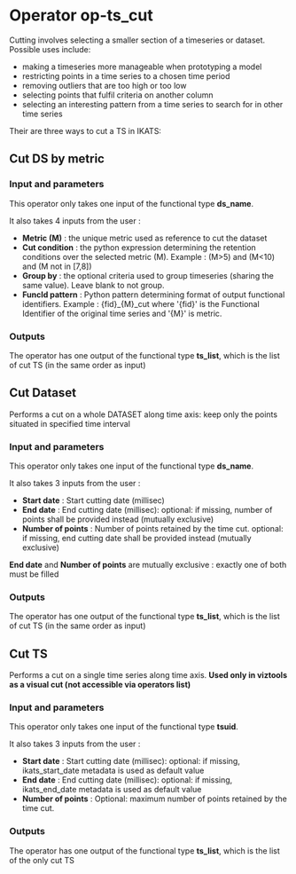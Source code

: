 # Operator op-ts_cut

Cutting involves selecting a smaller section of a timeseries or dataset. Possible uses include:

- making a timeseries more manageable when prototyping a model
- restricting points in a time series to a chosen time period
- removing outliers that are too high or too low
- selecting points that fulfil criteria on another column
- selecting an interesting pattern from a time series to search for in other time series

Their are three ways to cut a TS in IKATS:

## Cut DS by metric

### Input and parameters

This operator only takes one input of the functional type **ds_name**.

It also takes 4 inputs from the user :

- **Metric (M)** : the unique metric used as reference to cut the dataset
- **Cut condition** : the python expression determining the retention conditions over the selected metric (M). Example : (M>5) and (M<10) and (M not in \[7,8\])
- **Group by** : the optional criteria used to group timeseries (sharing the same value). Leave blank to not group.
- **FuncId pattern** : Python pattern determining format of output functional identifiers. Example : {fid}_{M}_cut where '{fid}' is the Functional Identifier of the original time series and '{M}' is metric.

### Outputs

The operator has one output of the functional type **ts_list**, which is the list of cut TS (in the same order as input)


## Cut Dataset

Performs a cut on a whole DATASET along time axis: keep only the points situated in specified time interval

### Input and parameters

This operator only takes one input of the functional type **ds_name**.

It also takes 3 inputs from the user :

- **Start date** : Start cutting date (millisec)
- **End date** : End cutting date (millisec): optional: if missing, number of points shall be provided instead (mutually exclusive)
- **Number of points** : Number of points retained by the time cut. optional: if missing, end cutting date shall be provided instead (mutually exclusive)

**End date** and **Number of points** are mutually exclusive : exactly one of both must be filled

### Outputs

The operator has one output of the functional type **ts_list**, which is the list of cut TS (in the same order as input)

## Cut TS

Performs a cut on a single time series along time axis.
**Used only in viztools as a visual cut (not accessible via operators list)**

### Input and parameters

This operator only takes one input of the functional type **tsuid**.

It also takes 3 inputs from the user :

- **Start date** : Start cutting date (millisec): optional: if missing, ikats_start_date metadata is used as default value
- **End date** : End cutting date (millisec): optional: if missing, ikats_end_date metadata is used as default value
- **Number of points** : Optional: maximum number of points retained by the time cut.

### Outputs

The operator has one output of the functional type **ts_list**, which is the list of the only cut TS
